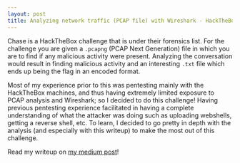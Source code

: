 ```yaml
---
layout: post
title: Analyzing network traffic (PCAP file) with Wireshark - HackTheBox Chase (Forensics Challenge) Writeup
---
```


Chase is a HackTheBox challenge that is under their forensics list. For the challenge you are given a `.pcapng` (PCAP Next Generation) file in which you are to find if any malicious activity were present. Analyzing the conversation would result in finding malicious activity and an interesting `.txt` file which ends up being the flag in an encoded format.

Most of my experience prior to this was pentesting mainly with the HackTheBox machines, and thus having extremely limited exposure to PCAP analysis and Wireshark; so I decided to do this challenge! Having previous pentesting experience facilitated in having a complete understanding of what the attacker was doing such as uploading webshells, getting a reverse shell, etc. To learn, I decided to go pretty in depth with the analysis (and especially with this writeup) to make the most out of this challenge.

Read my writeup on [my medium post](https://securitynoodle.medium.com/hackthebox-chase-forensics-challenge-writeup-eebf72d6051f)!
